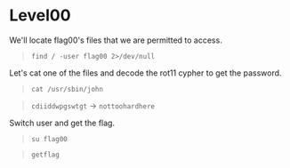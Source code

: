 # Level00

We'll locate flag00's files that we are permitted to access.
>`find / -user flag00 2>/dev/null`

Let's cat one of the files and decode the rot11 cypher to get the password.
>`cat /usr/sbin/john`

>`cdiiddwpgswtgt` -> `nottoohardhere`

Switch user and get the flag.
>`su flag00`

>`getflag`
